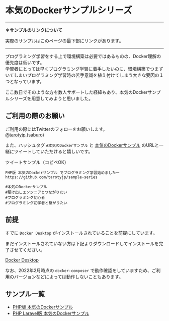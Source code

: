 # 本気のDockerサンプルシリーズ

---

**＊サンプルのリンクについて**

実際のサンプルはこのページの最下部にリンクがあります。

---


プログラミング学習をする上で環境構築は必要ではあるものの、Docker理解の優先度は低いです。  
学習者にとっては早くプログラミング学習に着手したいのに、環境構築でつまずいてしまいプログラミング学習時の苦手意識を植え付けてしまう大きな要因の１つとなっています。

ここ数日でそのような方を数人サポートした経緯もあり、本気のDockerサンプルシリーズを用意してみようと思いました。

## ご利用の際のお願い

ご利用の際にはTwitterのフォローをお願いします。  
[@tarotyjp (saburo)](https://twitter.com/tarotyjp)

また、ハッシュタグ `#本気のDockerサンプル` と [本気のDockerサンプル](https://github.com/tarotyjp/sample-series) のURLと一緒にツイートしていただけると嬉しいです。

ツイートサンプル（コピペOK）

```text
PHP版 本気のDockerサンプル でプログラミング学習始めましたー
https://github.com/tarotyjp/sample-series

#本気のDockerサンプル
#駆け出しエンジニアとつながりたい 
#プログラミング初心者 
#プログラミング初学者と繋がりたい 
```

## 前提

すでに `Docker Desktop` がインストールされていることを前提にしています。

まだインストールされていない方は下記よりダウンロードしてインストールを完了させてください。

[Docker Desktop](https://www.docker.com/products/docker-desktop)

なお、2022年2月時点の `docker-composer` で動作確認をしていますため、ご利用のバージョンなどによっては動作しないこともあります。

## サンプル一覧

- [PHP版 本気のDockerサンプル](https://github.com/tarotyjp/docker-sample-php)
- [PHP Laravel版 本気のDockerサンプル](https://github.com/tarotyjp/docker-sample-laravel)
